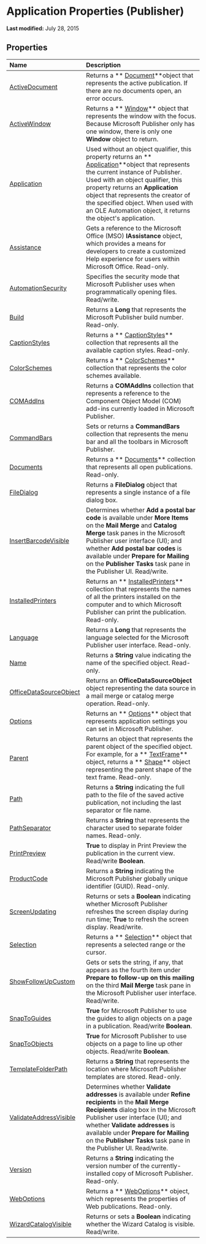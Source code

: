 
# Application Properties (Publisher)

 **Last modified:** July 28, 2015


## Properties



|**Name**|**Description**|
|:-----|:-----|
| [ActiveDocument](c6293fa6-291c-d8ce-be54-f8a997b95d2e.md)|Returns a  ** [Document](44f02255-ff5b-bcfe-900f-61c8fdf61ef3.md)**object that represents the active publication. If there are no documents open, an error occurs.|
| [ActiveWindow](125e2bb4-f922-ceef-9e3e-5dbe3aaff2a4.md)|Returns a  ** [Window](342d77cd-5556-6ac3-a828-b1b60380f910.md)** object that represents the window with the focus. Because Microsoft Publisher only has one window, there is only one **Window** object to return.|
| [Application](f3ed5997-b8ef-4729-4537-ae21424d2007.md)|Used without an object qualifier, this property returns an  ** [Application](acfc7efb-e6a5-a89a-3aee-3cb4af2f3508.md)**object that represents the current instance of Publisher. Used with an object qualifier, this property returns an  **Application** object that represents the creator of the specified object. When used with an OLE Automation object, it returns the object's application.|
| [Assistance](2abac248-bec5-876f-9ae5-88a59ce16b59.md)|Gets a reference to the Microsoft Office (MSO) **IAssistance** object, which provides a means for developers to create a customized Help experience for users within Microsoft Office. Read-only.|
| [AutomationSecurity](610f6300-0335-4fa1-7574-14afcf0e96e6.md)|Specifies the security mode that Microsoft Publisher uses when programmatically opening files. Read/write.|
| [Build](e0d4bb8e-5185-3d3c-fd80-c1e3c3902b2c.md)|Returns a  **Long** that represents the Microsoft Publisher build number. Read-only.|
| [CaptionStyles](d843db6a-b0e0-4ee0-a3ae-824c0c8391a9.md)|Returns a  ** [CaptionStyles](855b1677-4072-1e17-c22c-6db08e0c7569.md)** collection that represents all the available caption styles. Read-only.|
| [ColorSchemes](b991d8a2-d25d-839a-c14a-18cb6d126d33.md)|Returns a  ** [ColorSchemes](f5002de1-5e91-fc92-eedb-0e13dce57802.md)** collection that represents the color schemes available.|
| [COMAddIns](b6f48f72-871a-6b7c-761c-9a9e0599acfa.md)|Returns a  **COMAddIns** collection that represents a reference to the Component Object Model (COM) add-ins currently loaded in Microsoft Publisher.|
| [CommandBars](21537c04-d406-6016-4f35-2f6ce6851db2.md)|Sets or returns a  **CommandBars** collection that represents the menu bar and all the toolbars in Microsoft Publisher.|
| [Documents](dd48d68f-a6ae-b5c0-2a85-90abff1e6c5a.md)|Returns a  ** [Documents](855b1677-4072-1e17-c22c-6db08e0c7569.md)** collection that represents all open publications. Read-only.|
| [FileDialog](65d73a9d-be4c-d809-d10d-468181ef9eb0.md)|Returns a  **FileDialog** object that represents a single instance of a file dialog box.|
| [InsertBarcodeVisible](27b7f2aa-e7d7-5024-6c4a-75f2f275e924.md)|Determines whether  **Add a postal bar code** is available under **More Items** on the **Mail Merge** and **Catalog Merge** task panes in the Microsoft Publisher user interface (UI); and whether **Add postal bar codes** is available under **Prepare for Mailing** on the **Publisher Tasks** task pane in the Publisher UI. Read/write.|
| [InstalledPrinters](e7cc1387-1ed8-dee8-a9f3-8c85eb1bea91.md)|Returns an  ** [InstalledPrinters](8cf9b194-70bc-7963-6a08-d08401d4b6f3.md)** collection that represents the names of all the printers installed on the computer and to which Microsoft Publisher can print the publication. Read-only.|
| [Language](2fcfbec9-0c84-43d5-8c53-5b73bca17e3d.md)|Returns a  **Long** that represents the language selected for the Microsoft Publisher user interface. Read-only.|
| [Name](1abbf9ab-f7b4-1119-68c8-5c49d74a45b3.md)|Returns a  **String** value indicating the name of the specified object. Read-only.|
| [OfficeDataSourceObject](d7262328-d5b6-6f55-d8c1-e6c072e29e3f.md)|Returns an  **OfficeDataSourceObject** object representing the data source in a mail merge or catalog merge operation. Read-only.|
| [Options](999f208a-02e6-49fb-c9a0-42aa97c5e37e.md)|Returns an  ** [Options](2554cd33-9d94-2622-6fab-19ca33d5a561.md)** object that represents application settings you can set in Microsoft Publisher.|
| [Parent](cab07b56-4c25-7309-5c06-bead2d5f691b.md)|Returns an object that represents the parent object of the specified object. For example, for a  ** [TextFrame](95e88f5a-b3dc-272e-7c1d-5282c97ae11e.md)** object, returns a ** [Shape](666cb7f0-62a8-f419-9838-007ef29506ee.md)** object representing the parent shape of the text frame. Read-only.|
| [Path](36ac9a9c-8235-aeba-c3d5-d39aef960cc5.md)|Returns a  **String** indicating the full path to the file of the saved active publication, not including the last separator or file name.|
| [PathSeparator](f8c07ce4-d171-9c5b-60ac-d544bf65e620.md)|Returns a  **String** that represents the character used to separate folder names. Read-only.|
| [PrintPreview](a6606819-89d1-609d-62c3-c59159ff2ef7.md)| **True** to display in Print Preview the publication in the current view. Read/write **Boolean**.|
| [ProductCode](aacd5ff6-dad1-af86-f4e0-af9012ae93f8.md)|Returns a  **String** indicating the Microsoft Publisher globally unique identifier (GUID). Read-only.|
| [ScreenUpdating](d265b4fb-1452-91a5-32fe-0cad54c8f29c.md)|Returns or sets a  **Boolean** indicating whether Microsoft Publisher refreshes the screen display during run time; **True** to refresh the screen display. Read/write.|
| [Selection](b4a542a7-cb54-476b-9ccf-004ce4b9ec47.md)|Returns a  ** [Selection](1ebee88b-a39e-ea3a-48b0-6205621853af.md)** object that represents a selected range or the cursor.|
| [ShowFollowUpCustom](5853d057-f31b-d7e0-81fb-3e353e30709a.md)|Gets or sets the string, if any, that appears as the fourth item under  **Prepare to follow-up on this mailing** on the third **Mail Merge** task pane in the Microsoft Publisher user interface. Read/write.|
| [SnapToGuides](09894c02-3193-cd14-ff55-45920e461af9.md)| **True** for Microsoft Publisher to use the guides to align objects on a page in a publication. Read/write **Boolean**.|
| [SnapToObjects](84fcb808-bf3b-49f7-666e-915ac6b04a96.md)| **True** for Microsoft Publisher to use objects on a page to line up other objects. Read/write **Boolean**.|
| [TemplateFolderPath](e2256af9-9432-6205-864a-10bb7dec41c9.md)|Returns a  **String** that represents the location where Microsoft Publisher templates are stored. Read-only.|
| [ValidateAddressVisible](64d3732b-c549-c97b-511f-3122bb192ee5.md)|Determines whether  **Validate addresses** is available under **Refine recipients** in the **Mail Merge Recipients** dialog box in the Microsoft Publisher user interface (UI); and whether **Validate addresses** is available under **Prepare for Mailing** on the **Publisher Tasks** task pane in the Publisher UI. Read/write.|
| [Version](ffec5bca-cd81-77c6-d80b-e629abfa6dec.md)|Returns a  **String** indicating the version number of the currently-installed copy of Microsoft Publisher. Read-only.|
| [WebOptions](2e0c3435-a55a-4903-a0f8-9c347dec03b5.md)|Returns a  ** [WebOptions](15358c46-f7ca-bc37-d7ef-7d4dbfee09a4.md)** object, which represents the properties of Web publications. Read-only.|
| [WizardCatalogVisible](99323335-aabd-6799-b6aa-c5d95b88064f.md)|Returns or sets a  **Boolean** indicating whether the Wizard Catalog is visible. Read/write.|
